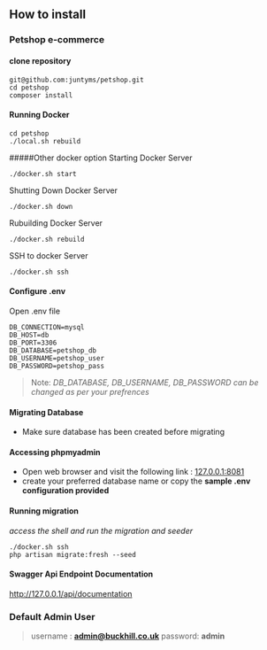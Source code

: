 ## How to install

### Petshop e-commerce
#### clone repository

```
git@github.com:juntyms/petshop.git
cd petshop
composer install
```

#### Running Docker

```
cd petshop
./local.sh rebuild
```
#####Other docker option
Starting Docker Server
```
./docker.sh start
```
Shutting Down Docker Server
```
./docker.sh down
```
Rubuilding Docker Server
```
./docker.sh rebuild
```
SSH to docker Server
```
./docker.sh ssh
```


#### Configure .env 
Open .env file
```
DB_CONNECTION=mysql
DB_HOST=db
DB_PORT=3306
DB_DATABASE=petshop_db
DB_USERNAME=petshop_user
DB_PASSWORD=petshop_pass
```
> Note:
>_DB_DATABASE, DB_USERNAME, DB_PASSWORD can be changed as per your prefrences_

#### Migrating Database
- Make sure database has been created before migrating

#### Accessing phpmyadmin
- Open web browser and visit the following link : [127.0.0.1:8081](http://127.0.0.1:8081)
- create your preferred database name or copy the **sample .env configuration provided**

#### Running migration
_access the shell and run the migration and seeder_
```
./docker.sh ssh
php artisan migrate:fresh --seed
```

#### Swagger Api Endpoint Documentation
http://127.0.0.1/api/documentation



### Default Admin User
>username : **admin@buckhill.co.uk**
>password: **admin**


